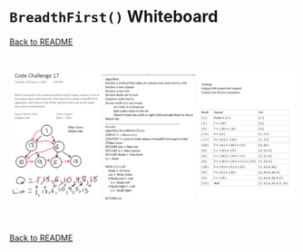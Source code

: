 # `BreadthFirst()` Whiteboard
[Back to README](./../README.md#breadthfirst)

<br>

![breadth-first whiteboard](../assets/breadth-first.png)

<br>

[Back to README](./../README.md#breadthfirst)
